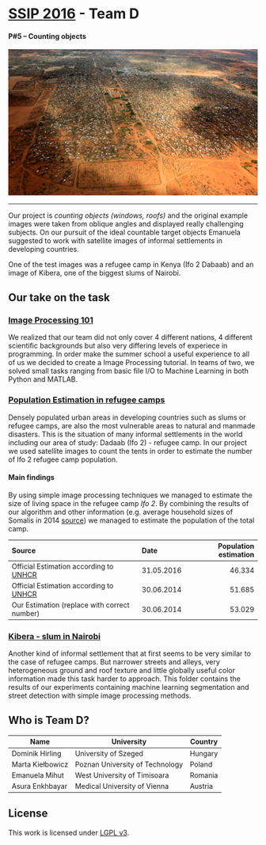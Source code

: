 # [SSIP 2016](http://www.inf.u-szeged.hu/~ssip/2016/) - Team D
#### P#5 – Counting objects

![Image of Ifo 2](images/ref_camp.jpg)

----


Our project is *counting objects (windows, roofs)* and the original example images were taken from oblique angles and displayed really challenging subjects. On our pursuit of the ideal countable target objects Emanuela suggested to work with satellite images of informal settlements in developing countries.

One of the test images was a refugee camp in Kenya (Ifo 2 Dabaab) and an image of Kibera, one of the biggest slums of Nairobi.

## Our take on the task

### [Image Processing 101](tutorial/)

We realized that our team did not only cover 4 different nations, 4 different scientific backgrounds but also very differing levels of experiece in programming. In order make the summer school a useful experience to all of us we decided to create a Image Processing tutorial. In teams of two, we solved small tasks ranging from basic file I/O to Machine Learning in both Python and MATLAB.

### [Population Estimation in refugee camps](population_estimation/)

Densely populated urban areas in developing countries such as slums or refugee camps,  are also the most vulnerable areas to natural and manmade disasters.  This is the situation of many informal settlements in the world including our area of study: Dadaab (Ifo 2) - refugee camp. In our project we used satellite images to count the tents in order to estimate the number of Ifo 2 refugee camp population.

#### Main findings

By using simple image processing techniques we managed to estimate the size of living space in the refugee camp *Ifo 2*. By combining the results of our algorithm and other information (e.g. average household sizes of Somalis in 2014 [source](http://somalia.unfpa.org/sites/arabstates/files/pub-pdf/Population-Estimation-Survey-of-Somalia-PESS-2013-2014.pdf)) we managed to estimate the population of the total camp.

| Source | Date | Population estimation  |
|:-------|:-----------| ------: |
| Official Estimation according to [UNHCR](http://data.unhcr.org/horn-of-africa/settlement.php?id=22&country=110&region=3) | 31.05.2016 | 46.334  |
| Official Estimation according to [UNHCR](http://data.unhcr.org/horn-of-africa/settlement.php?id=22&country=110&region=3) | 30.06.2014 | 51.685 |
| Our Estimation (replace with correct number)  | 30.06.2014 | 53.029 |

### [Kibera - slum in Nairobi](slum_kibera/)

Another kind of informal settlement that at first seems to be very similar to the case of refugee camps. But narrower streets and alleys, very heterogeneous ground and roof texture and little globally useful color information made this task harder to approach.
This folder contains the results of our experiments containing machine learning segmentation and street detection with simple image processing methods.

## Who is Team D?

| Name | University | Country |
|------------------|---------------------------------|---------|
| Dominik Hirling  | University of Szeged            | Hungary |
| Marta Kiełbowicz | Poznan University of Technology | Poland  |
| Emanuela Mihut   | West University of Timisoara    | Romania |
| Asura Enkhbayar  | Medical University of Vienna    | Austria |

## License
This work is licensed under [LGPL v3](http://www.gnu.org/copyleft/lesser.html).
